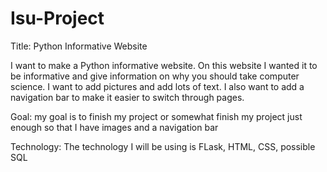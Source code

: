 # Isu-Project


Title: Python Informative Website

I want to make a Python informative website. On this website I wanted it to be informative and give information on why you should take computer science. I want to add pictures and add lots of text. I also want to add a navigation bar to make it easier to switch through pages.

Goal: my goal is to finish my project or somewhat finish my project just enough so that I have images and a navigation bar

Technology: The technology I will be using is FLask, HTML, CSS, possible SQL
